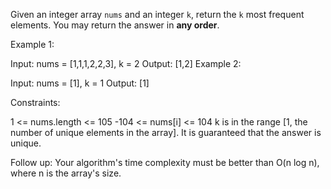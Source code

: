 Given an integer array `nums` and an integer `k`, return the `k` most frequent elements. You may return the answer in **any order**.

 

Example 1:

Input: nums = [1,1,1,2,2,3], k = 2
Output: [1,2]
Example 2:

Input: nums = [1], k = 1
Output: [1]
 

Constraints:

1 <= nums.length <= 105
-104 <= nums[i] <= 104
k is in the range [1, the number of unique elements in the array].
It is guaranteed that the answer is unique.
 

Follow up: Your algorithm's time complexity must be better than O(n log n), where n is the array's size.
